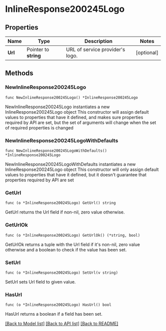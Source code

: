 # InlineResponse200245Logo

## Properties

Name | Type | Description | Notes
------------ | ------------- | ------------- | -------------
**Url** | Pointer to **string** | URL of service provider&#39;s logo. | [optional] 

## Methods

### NewInlineResponse200245Logo

`func NewInlineResponse200245Logo() *InlineResponse200245Logo`

NewInlineResponse200245Logo instantiates a new InlineResponse200245Logo object
This constructor will assign default values to properties that have it defined,
and makes sure properties required by API are set, but the set of arguments
will change when the set of required properties is changed

### NewInlineResponse200245LogoWithDefaults

`func NewInlineResponse200245LogoWithDefaults() *InlineResponse200245Logo`

NewInlineResponse200245LogoWithDefaults instantiates a new InlineResponse200245Logo object
This constructor will only assign default values to properties that have it defined,
but it doesn't guarantee that properties required by API are set

### GetUrl

`func (o *InlineResponse200245Logo) GetUrl() string`

GetUrl returns the Url field if non-nil, zero value otherwise.

### GetUrlOk

`func (o *InlineResponse200245Logo) GetUrlOk() (*string, bool)`

GetUrlOk returns a tuple with the Url field if it's non-nil, zero value otherwise
and a boolean to check if the value has been set.

### SetUrl

`func (o *InlineResponse200245Logo) SetUrl(v string)`

SetUrl sets Url field to given value.

### HasUrl

`func (o *InlineResponse200245Logo) HasUrl() bool`

HasUrl returns a boolean if a field has been set.


[[Back to Model list]](../README.md#documentation-for-models) [[Back to API list]](../README.md#documentation-for-api-endpoints) [[Back to README]](../README.md)


